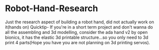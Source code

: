 # Robot-Hand-Research
Just the research aspect of building a robot hand,
did not actually work on it(hands on)
Quicktip- If you're in a short term project and don't wanna do all the assembling and 3d modelling, consider the ada hand v2 by open bionics, it has the elastic 3d printable structure...so you only need to 3d print 4 parts(Hope you have you are not planning on 3d printing servos).
